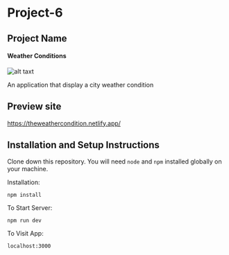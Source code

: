 # Project-6

## Project Name 

#### Weather Conditions

![alt taxt](https://iili.io/HfFK1Ul.png)




An application that display a city weather condition

## Preview site
https://theweathercondition.netlify.app/





## Installation and Setup Instructions
 

Clone down this repository. You will need `node` and `npm` installed globally on your machine.  

Installation:

`npm install`  

To Start Server:

`npm run dev`   

To Visit App:

`localhost:3000`  
